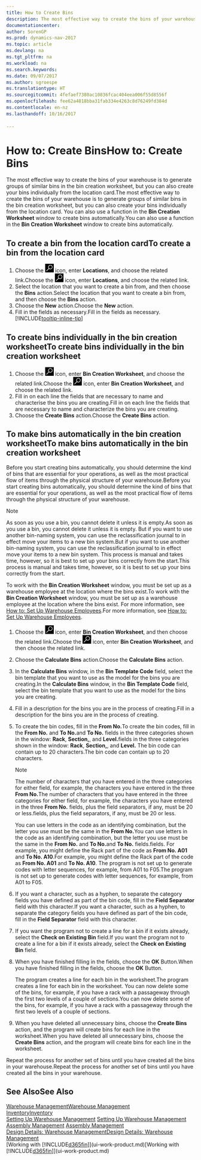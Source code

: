 ```yaml
---
title: How to Create Bins
description: The most effective way to create the bins of your warehouse is to generate groups of similar bins in the bin creation worksheet, but you can also create your bins individually.
documentationcenter: 
author: SorenGP
ms.prod: dynamics-nav-2017
ms.topic: article
ms.devlang: na
ms.tgt_pltfrm: na
ms.workload: na
ms.search.keywords: 
ms.date: 09/07/2017
ms.author: sgroespe
ms.translationtype: HT
ms.sourcegitcommit: 4fefaef7380ac10836fcac404eea006f55d8556f
ms.openlocfilehash: fee62a4818bba31fab334e4263c8d76249fd384d
ms.contentlocale: en-nz
ms.lasthandoff: 10/16/2017

---
```

# <a name="how-to-create-bins"></a><span data-ttu-id="20cf3-103">How to: Create Bins</span><span class="sxs-lookup"><span data-stu-id="20cf3-103">How to: Create Bins</span></span>
<span data-ttu-id="20cf3-104">The most effective way to create the bins of your warehouse is to generate groups of similar bins in the bin creation worksheet, but you can also create your bins individually from the location card.</span><span class="sxs-lookup"><span data-stu-id="20cf3-104">The most effective way to create the bins of your warehouse is to generate groups of similar bins in the bin creation worksheet, but you can also create your bins individually from the location card.</span></span> <span data-ttu-id="20cf3-105">You can also use a function in the **Bin Creation Worksheet** window to create bins automatically.</span><span class="sxs-lookup"><span data-stu-id="20cf3-105">You can also use a function in the **Bin Creation Worksheet** window to create bins automatically.</span></span>  

## <a name="to-create-a-bin-from-the-location-card"></a><span data-ttu-id="20cf3-106">To create a bin from the location card</span><span class="sxs-lookup"><span data-stu-id="20cf3-106">To create a bin from the location card</span></span>  
1.  <span data-ttu-id="20cf3-107">Choose the ![Search for Page or Report](media/ui-search/search_small.png "Search for Page or Report icon") icon, enter **Locations**, and choose the related link.</span><span class="sxs-lookup"><span data-stu-id="20cf3-107">Choose the ![Search for Page or Report](media/ui-search/search_small.png "Search for Page or Report icon") icon, enter **Locations**, and choose the related link.</span></span>  
2.  <span data-ttu-id="20cf3-108">Select the location that you want to create a bin from, and then choose the **Bins** action.</span><span class="sxs-lookup"><span data-stu-id="20cf3-108">Select the location that you want to create a bin from, and then choose the **Bins** action.</span></span>  
3. <span data-ttu-id="20cf3-109">Choose the **New** action.</span><span class="sxs-lookup"><span data-stu-id="20cf3-109">Choose the **New** action.</span></span>
4. <span data-ttu-id="20cf3-110">Fill in the fields as necessary.</span><span class="sxs-lookup"><span data-stu-id="20cf3-110">Fill in the fields as necessary.</span></span> [!INCLUDE[tooltip-inline-tip](includes/tooltip-inline-tip_md.md)]  

## <a name="to-create-bins-individually-in-the-bin-creation-worksheet"></a><span data-ttu-id="20cf3-111">To create bins individually in the bin creation worksheet</span><span class="sxs-lookup"><span data-stu-id="20cf3-111">To create bins individually in the bin creation worksheet</span></span>  
1.  <span data-ttu-id="20cf3-112">Choose the ![Search for Page or Report](media/ui-search/search_small.png "Search for Page or Report icon") icon, enter **Bin Creation Worksheet**, and choose the related link.</span><span class="sxs-lookup"><span data-stu-id="20cf3-112">Choose the ![Search for Page or Report](media/ui-search/search_small.png "Search for Page or Report icon") icon, enter **Bin Creation Worksheet**, and choose the related link.</span></span>  
2.  <span data-ttu-id="20cf3-113">Fill in on each line the fields that are necessary to name and characterise the bins you are creating.</span><span class="sxs-lookup"><span data-stu-id="20cf3-113">Fill in on each line the fields that are necessary to name and characterize the bins you are creating.</span></span>  
3.  <span data-ttu-id="20cf3-114">Choose the **Create Bins** action.</span><span class="sxs-lookup"><span data-stu-id="20cf3-114">Choose the **Create Bins** action.</span></span>  

## <a name="to-make-bins-automatically-in-the-bin-creation-worksheet"></a><span data-ttu-id="20cf3-115">To make bins automatically in the bin creation worksheet</span><span class="sxs-lookup"><span data-stu-id="20cf3-115">To make bins automatically in the bin creation worksheet</span></span>  
<span data-ttu-id="20cf3-116">Before you start creating bins automatically, you should determine the kind of bins that are essential for your operations, as well as the most practical flow of items through the physical structure of your warehouse.</span><span class="sxs-lookup"><span data-stu-id="20cf3-116">Before you start creating bins automatically, you should determine the kind of bins that are essential for your operations, as well as the most practical flow of items through the physical structure of your warehouse.</span></span>  

> [!NOTE]  
>  <span data-ttu-id="20cf3-117">As soon as you use a bin, you cannot delete it unless it is empty.</span><span class="sxs-lookup"><span data-stu-id="20cf3-117">As soon as you use a bin, you cannot delete it unless it is empty.</span></span> <span data-ttu-id="20cf3-118">But if you want to use another bin-naming system, you can use the reclassification journal to in effect move your items to a new bin system.</span><span class="sxs-lookup"><span data-stu-id="20cf3-118">But if you want to use another bin-naming system, you can use the reclassification journal to in effect move your items to a new bin system.</span></span> <span data-ttu-id="20cf3-119">This process is manual and takes time, however, so it is best to set up your bins correctly from the start.</span><span class="sxs-lookup"><span data-stu-id="20cf3-119">This process is manual and takes time, however, so it is best to set up your bins correctly from the start.</span></span>  

<span data-ttu-id="20cf3-120">To work with the **Bin Creation Worksheet** window, you must be set up as a warehouse employee at the location where the bins exist.</span><span class="sxs-lookup"><span data-stu-id="20cf3-120">To work with the **Bin Creation Worksheet** window, you must be set up as a warehouse employee at the location where the bins exist.</span></span> <span data-ttu-id="20cf3-121">For more information, see [How to: Set Up Warehouse Employees](warehouse-how-to-set-up-warehouse-employees.md).</span><span class="sxs-lookup"><span data-stu-id="20cf3-121">For more information, see [How to: Set Up Warehouse Employees](warehouse-how-to-set-up-warehouse-employees.md).</span></span>    

1.  <span data-ttu-id="20cf3-122">Choose the ![Search for Page or Report](media/ui-search/search_small.png "Search for Page or Report icon") icon, enter **Bin Creation Worksheet**, and then choose the related link.</span><span class="sxs-lookup"><span data-stu-id="20cf3-122">Choose the ![Search for Page or Report](media/ui-search/search_small.png "Search for Page or Report icon") icon, enter **Bin Creation Worksheet**, and then choose the related link.</span></span>  
2.  <span data-ttu-id="20cf3-123">Choose the **Calculate Bins** action.</span><span class="sxs-lookup"><span data-stu-id="20cf3-123">Choose the **Calculate Bins** action.</span></span>
3. <span data-ttu-id="20cf3-124">In the **Calculate Bins** window, in the **Bin Template Code** field, select the bin template that you want to use as the model for the bins you are creating.</span><span class="sxs-lookup"><span data-stu-id="20cf3-124">In the **Calculate Bins** window, in the **Bin Template Code** field, select the bin template that you want to use as the model for the bins you are creating.</span></span>
4.  <span data-ttu-id="20cf3-125">Fill in a description for the bins you are in the process of creating.</span><span class="sxs-lookup"><span data-stu-id="20cf3-125">Fill in a description for the bins you are in the process of creating.</span></span>  
5.  <span data-ttu-id="20cf3-126">To create the bin codes, fill in the **From No.**</span><span class="sxs-lookup"><span data-stu-id="20cf3-126">To create the bin codes, fill in the **From No.**</span></span> <span data-ttu-id="20cf3-127">and **To No.**</span><span class="sxs-lookup"><span data-stu-id="20cf3-127">and **To No.**</span></span> <span data-ttu-id="20cf3-128">fields in the three categories shown in the window: **Rack**, **Section,**, and **Level.**</span><span class="sxs-lookup"><span data-stu-id="20cf3-128">fields in the three categories shown in the window: **Rack**, **Section,**, and **Level.**</span></span> <span data-ttu-id="20cf3-129">The bin code can contain up to 20 characters.</span><span class="sxs-lookup"><span data-stu-id="20cf3-129">The bin code can contain up to 20 characters.</span></span>  

    > [!NOTE]  
    >  <span data-ttu-id="20cf3-130">The number of characters that you have entered in the three categories for either field, for example, the characters you have entered in the three **From No.**</span><span class="sxs-lookup"><span data-stu-id="20cf3-130">The number of characters that you have entered in the three categories for either field, for example, the characters you have entered in the three **From No.**</span></span> <span data-ttu-id="20cf3-131">fields, plus the field separators, if any, must be 20 or less.</span><span class="sxs-lookup"><span data-stu-id="20cf3-131">fields, plus the field separators, if any, must be 20 or less.</span></span>  

     <span data-ttu-id="20cf3-132">You can use letters in the code as an identifying combination, but the letter you use must be the same in the **From No.**</span><span class="sxs-lookup"><span data-stu-id="20cf3-132">You can use letters in the code as an identifying combination, but the letter you use must be the same in the **From No.**</span></span> <span data-ttu-id="20cf3-133">and **To No.**</span><span class="sxs-lookup"><span data-stu-id="20cf3-133">and **To No.**</span></span> <span data-ttu-id="20cf3-134">fields.</span><span class="sxs-lookup"><span data-stu-id="20cf3-134">fields.</span></span> <span data-ttu-id="20cf3-135">For example, you might define the Rack part of the code as **From No. A01** and **To No. A10**.</span><span class="sxs-lookup"><span data-stu-id="20cf3-135">For example, you might define the Rack part of the code as **From No. A01** and **To No. A10**.</span></span> <span data-ttu-id="20cf3-136">The program is not set up to generate codes with letter sequences, for example, from A01 to F05.</span><span class="sxs-lookup"><span data-stu-id="20cf3-136">The program is not set up to generate codes with letter sequences, for example, from A01 to F05.</span></span>  

6.  <span data-ttu-id="20cf3-137">If you want a character, such as a hyphen, to separate the category fields you have defined as part of the bin code, fill in the **Field Separator** field with this character.</span><span class="sxs-lookup"><span data-stu-id="20cf3-137">If you want a character, such as a hyphen, to separate the category fields you have defined as part of the bin code, fill in the **Field Separator** field with this character.</span></span>  
7.  <span data-ttu-id="20cf3-138">If you want the program not to create a line for a bin if it exists already, select the **Check on Existing Bin** field.</span><span class="sxs-lookup"><span data-stu-id="20cf3-138">If you want the program not to create a line for a bin if it exists already, select the **Check on Existing Bin** field.</span></span>  
8. <span data-ttu-id="20cf3-139">When you have finished filling in the fields, choose the **OK** Button.</span><span class="sxs-lookup"><span data-stu-id="20cf3-139">When you have finished filling in the fields, choose the **OK** Button.</span></span>

    <span data-ttu-id="20cf3-140">The program creates a line for each bin in the worksheet.</span><span class="sxs-lookup"><span data-stu-id="20cf3-140">The program creates a line for each bin in the worksheet.</span></span> <span data-ttu-id="20cf3-141">You can now delete some of the bins, for example, if you have a rack with a passageway through the first two levels of a couple of sections.</span><span class="sxs-lookup"><span data-stu-id="20cf3-141">You can now delete some of the bins, for example, if you have a rack with a passageway through the first two levels of a couple of sections.</span></span>  

9. <span data-ttu-id="20cf3-142">When you have deleted all unnecessary bins, choose the **Create Bins** action, and the program will create bins for each line in the worksheet.</span><span class="sxs-lookup"><span data-stu-id="20cf3-142">When you have deleted all unnecessary bins, choose the **Create Bins** action, and the program will create bins for each line in the worksheet.</span></span>  

<span data-ttu-id="20cf3-143">Repeat the process for another set of bins until you have created all the bins in your warehouse.</span><span class="sxs-lookup"><span data-stu-id="20cf3-143">Repeat the process for another set of bins until you have created all the bins in your warehouse.</span></span>  

## <a name="see-also"></a><span data-ttu-id="20cf3-144">See Also</span><span class="sxs-lookup"><span data-stu-id="20cf3-144">See Also</span></span>  
[<span data-ttu-id="20cf3-145">Warehouse Management</span><span class="sxs-lookup"><span data-stu-id="20cf3-145">Warehouse Management</span></span>](warehouse-manage-warehouse.md)  
[<span data-ttu-id="20cf3-146">Inventory</span><span class="sxs-lookup"><span data-stu-id="20cf3-146">Inventory</span></span>](inventory-manage-inventory.md)  
<span data-ttu-id="20cf3-147">[Setting Up Warehouse Management](warehouse-setup-warehouse.md)   </span><span class="sxs-lookup"><span data-stu-id="20cf3-147">[Setting Up Warehouse Management](warehouse-setup-warehouse.md)   </span></span>  
<span data-ttu-id="20cf3-148">[Assembly Management](assembly-assemble-items.md)  </span><span class="sxs-lookup"><span data-stu-id="20cf3-148">[Assembly Management](assembly-assemble-items.md)  </span></span>  
[<span data-ttu-id="20cf3-149">Design Details: Warehouse Management</span><span class="sxs-lookup"><span data-stu-id="20cf3-149">Design Details: Warehouse Management</span></span>](design-details-warehouse-management.md)  
<span data-ttu-id="20cf3-150">[Working with [!INCLUDE[d365fin](includes/d365fin_md.md)]](ui-work-product.md)</span><span class="sxs-lookup"><span data-stu-id="20cf3-150">[Working with [!INCLUDE[d365fin](includes/d365fin_md.md)]](ui-work-product.md)</span></span>

